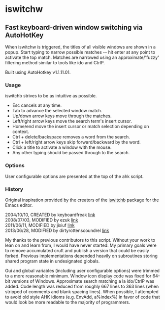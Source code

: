 # iswitchw 
## Fast keyboard-driven window switching via AutoHotKey

When iswitchw is triggered, the titles of all visible windows are shown in a
popup. Start typing to narrow possible matches -- hit enter at any point to
activate the top match. Matches are narrowed using an approximate/'fuzzy'
filtering method similar to tools like ido and CtrlP.

Built using AutoHotkey v1.1.11.01.

### Usage
iswitchb strives to be as intuitive as possible.  
* Esc cancels at any time.  
* Tab to advance the selected window match.  
* Up/down arrow keys move through the matches.  
* Left/right arrow keys move the search term's insert cursor.  
* Home/end move the insert cursor or match selection depending on context.  
* Ctrl + delete/backspace removes a word from the search.  
* Ctrl + left/right arrow keys skip forward/backward by the word.  
* Click a title to activate a window with the mouse.  
* Any other typing should be passed through to the search.  

### Options
User configurable options are presented at the top of the ahk script.

### History
Original inspiration provided by the creators of the [iswitchb][iswitchb]
package for the Emacs editor.

2004/10/10, CREATED by keyboardfreak         [link][hist1]  
2008/07/03, MODIFIED by ezuk                 [link][hist2]  
2011/06/11, MODIFIED by jixiuf               [link][hist3]  
2013/06/28, MODIFIED by dirtyrottenscoundrel [link][hist4]  

My thanks to the previous contributors to this script. Without your work to
lean on and learn from, I would have never started. My primary goals were to
remove accumulated cruft and publish a version that could be easily forked.
Previous implementations depended heavily on subroutines storing shared program
state in undesignated globals.

Gui and global variables (including user configurable options) were trimmed to
a more reasonable minimum. Window icon display code was fixed for 64-bit
versions of Windows. Approximate search matching a la ido/CtrlP was added. Code
length was reduced from roughly 667 lines to 363 lines (when stripped of
comments and blank spacing lines). When possible, I attempted to avoid old
style AHK idioms (e.g. EnvAdd, a%index%) in favor of code that would look be
more readable to the majority of programmers.

[iswitchb]: http://www.gnu.org/software/emacs/manual/html_node/emacs/Iswitchb.html
[hist1]: http://www.autohotkey.com/forum/viewtopic.php?t=1040
[hist2]: http://www.autohotkey.com/forum/viewtopic.php?t=33353
[hist3]: https://github.com/jixiuf/my_autohotkey_scripts/blob/master/ahk_scripts/iswitchw-plus.ahk
[hist4]: # "FIXME: Publish"
